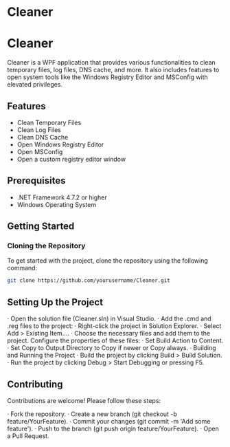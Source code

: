 # Cleaner

# Cleaner

Cleaner is a WPF application that provides various functionalities to clean temporary files, log files, DNS cache, and more. It also includes features to open system tools like the Windows Registry Editor and MSConfig with elevated privileges.

## Features

- Clean Temporary Files
- Clean Log Files
- Clean DNS Cache
- Open Windows Registry Editor
- Open MSConfig
- Open a custom registry editor window

## Prerequisites

- .NET Framework 4.7.2 or higher
- Windows Operating System

## Getting Started

### Cloning the Repository

To get started with the project, clone the repository using the following command:

```bash
git clone https://github.com/yourusername/Cleaner.git
```
## Setting Up the Project
· Open the solution file (Cleaner.sln) in Visual Studio.
· Add the .cmd and .reg files to the project:
· Right-click the project in Solution Explorer.
· Select Add > Existing Item....
· Choose the necessary files and add them to the project.
  Configure the properties of these files:
· Set Build Action to Content.
· Set Copy to Output Directory to Copy if newer or Copy always.
· Building and Running the Project
· Build the project by clicking Build > Build Solution.
· Run the project by clicking Debug > Start Debugging or pressing F5.

## Contributing
Contributions are welcome! Please follow these steps:

· Fork the repository.
· Create a new branch (git checkout -b feature/YourFeature).
· Commit your changes (git commit -m 'Add some feature').
· Push to the branch (git push origin feature/YourFeature).
· Open a Pull Request.
